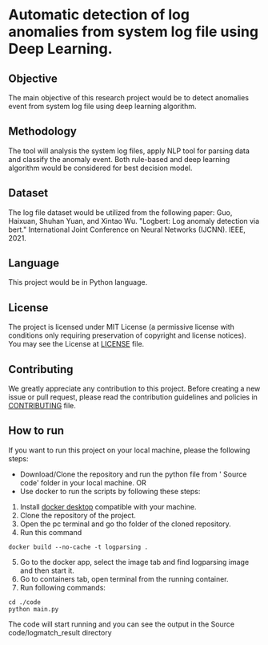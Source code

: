 # Automatic detection of log anomalies from system log file using Deep Learning. 
## Objective
The main objective of this research project would be to detect anomalies event from system log file using deep learning algorithm.
## Methodology
The tool will analysis the  system log files, apply NLP tool for parsing data and classify the anomaly event. Both rule-based and deep learning algorithm would be considered for best decision model.
## Dataset
The log file dataset would be utilized from the following paper: Guo, Haixuan, Shuhan Yuan, and Xintao Wu. "Logbert: Log anomaly detection via bert." International Joint Conference on Neural Networks (IJCNN). IEEE, 2021.
## Language 
This project would be in Python language.
## License
The project is licensed under MIT License (a permissive license with conditions only requiring preservation of copyright and license notices).
You may see the License at [LICENSE](https://github.com/afrin110203/LogAnomaliesDetectionDL/blob/main/LICENSE) file.
## Contributing
We greatly appreciate any contribution to this project. Before creating a new issue or pull request, 
please read the contribution guidelines and policies in [CONTRIBUTING](https://github.com/afrin110203/LogAnomaliesDetectionDL/blob/main/CONTRIBUTING.md) file.
 
## How to run
If you want to run this project on your local machine, please the following steps:

* Download/Clone the repository and run the python file from ' Source code' folder in your local machine. 
OR
* Use docker to run the scripts by following these steps:

1. Install [docker desktop](https://www.docker.com/get-started/) compatible with your machine.
2. Clone the repository of the project.
3. Open the pc terminal and go tho folder of the cloned repository.
4. Run this command
```
docker build --no-cache -t logparsing .
```
5. Go to the docker app, select the image tab and find logparsing image and then start it.
6. Go to containers tab, open terminal from the running container.
7. Run following commands:
```
cd ./code
python main.py
```
The code will start running and you can see the output in the Source code/logmatch_result directory 



